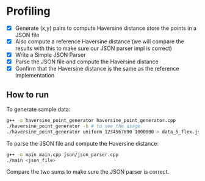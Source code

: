 # Profiling
- [x] Generate (x,y) pairs to compute Haversine distance store the points in a JSON file
- [x] Also compute a reference Haversine distance (we will compare the results with this to make sure our JSON parser impl is correct)
- [x] Write a Simple JSON Parser
- [x] Parse the JSON file and compute the Haversine distance
- [x] Confirm that the Haversine distance is the same as the reference implementation

## How to run
To generate sample data:
```bash
g++ -o haversine_point_generator haversine_point_generator.cpp
./haversine_point_generator -h # to see the usage
./haversine_point_generator uniform 1234567890 1000000 > data_5_flex.json # to generate 1000000 (x,y) pairs
```

To parse the JSON file and compute the Haversine distance:
```bash
g++ -o main main.cpp json/json_parser.cpp
./main <json_file>
```

Compare the two sums to make sure the JSON parser is correct.
